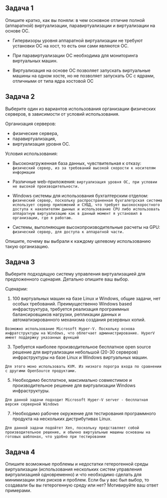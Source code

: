 ## Задача 1

Опишите кратко, как вы поняли: в чем основное отличие полной (аппаратной) виртуализации, паравиртуализации и виртуализации на основе ОС.

- Гипервизоры уровня аппаратной виртуализации не требуют установки ОС на хост, то есть они сами являются ОС.

- При паравиртуализации ОС необходима для мониторинга виртуальных машин.

- Виртуализация на основе ОС позволяет запускать виртуальные машины на одном хосте, но не позволяет запускать ОС с ядрами, отличными от типа ядра хостовой ОС

## Задача 2

Выберите один из вариантов использования организации физических серверов, в зависимости от условий использования.

Организация серверов:
- физические сервера,
- паравиртуализация,
- виртуализация уровня ОС.

Условия использования:
- Высоконагруженная база данных, чувствительная к отказу: 
```физический сервер, из за требований высокой скорости к носителям информации```
- Различные web-приложения: 
```виртуализация уровня ОС, при условии не высокой производительности.```
- Windows системы для использования бухгалтерским отделом: 
```физический сервер, поскольку распространенная бухгалетрская система использует сервер приложений и СУБД, что требует высокоскоростного доступа к накопителям дынных и использование CPU либо использовать аппаратную виртуализацию как в данный момент я установил в организации, где я работаю.```

- Системы, выполняющие высокопроизводительные расчеты на GPU: ```физический сервер, для доступа к аппаратной части.```

Опишите, почему вы выбрали к каждому целевому использованию такую организацию.

## Задача 3

Выберите подходящую систему управления виртуализацией для предложенного сценария. Детально опишите ваш выбор.

Сценарии:

1. 100 виртуальных машин на базе Linux и Windows, общие задачи, нет особых требований. Преимущественно Windows based инфраструктура, требуется реализация программных балансировщиков нагрузки, репликации данных и автоматизированного механизма создания резервных копий.
```
Возможно использование Microsoft Hyper-V. Поскольку основа инфратструктуры на Windows, что облегчает администрирование. HyperV имеет поддержку указанных функций
```
3. Требуется наиболее производительное бесплатное open source решение для виртуализации небольшой (20-30 серверов) инфраструктуры на базе Linux и Windows виртуальных машин.
```
Для этого моно использовать KVM. Из низкого порогра входа по сравнении с другими OpenSource продуктами.
```
5. Необходимо бесплатное, максимально совместимое и производительное решение для виртуализации Windows инфраструктуры.
```
Для данной задачи подходит Microsoft Hyper-V server - бесплатная версия серверной Windows 
```
7. Необходимо рабочее окружение для тестирования программного продукта на нескольких дистрибутивах Linux.
```
Для данной задачи подойтет Xen, поскольку представляет собой производительное решение, и обычно виртуальные машины основаны на готовых шаблонах, что удобно при тестировании
```
## Задача 4

Опишите возможные проблемы и недостатки гетерогенной среды виртуализации (использования нескольких систем управления виртуализацией одновременно) и что необходимо сделать для минимизации этих рисков и проблем. Если бы у вас был выбор, то создавали бы вы гетерогенную среду или нет? Мотивируйте ваш ответ примерами.
